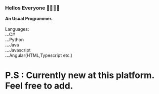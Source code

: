 ### Hellos Everyone 👋👋👋👋

  <b> An Usual Programmer.</b><br><br>
  Languages:<br>
  <b>..</b>.C#<br>
  <b>..</b>.Python<br>
  <b>..</b>.Java<br>
  <b>..</b>.Javascript<br>
  <b>..</b>.Angular(HTML,Typescript etc.)<br>
  # P.S : Currently new at this platform. Feel free to add.

